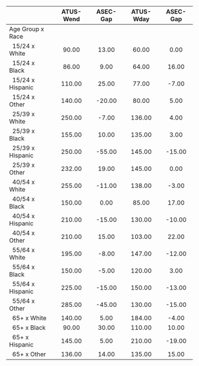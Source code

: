 
|                      |    ATUS-Wend |     ASEC-Gap |    ATUS-Wday |     ASEC-Gap |
| -------------------- | :----------: | :----------: | :----------: | :----------: |
| Age Group x Race     |              |              |              |              |
| &nbsp;&nbsp;15/24 x White |        90.00 |        13.00 |        60.00 |         0.00 |
| &nbsp;&nbsp;15/24 x Black |        86.00 |         9.00 |        64.00 |        16.00 |
| &nbsp;&nbsp;15/24 x Hispanic |       110.00 |        25.00 |        77.00 |        -7.00 |
| &nbsp;&nbsp;15/24 x Other |       140.00 |       -20.00 |        80.00 |         5.00 |
| &nbsp;&nbsp;25/39 x White |       250.00 |        -7.00 |       136.00 |         4.00 |
| &nbsp;&nbsp;25/39 x Black |       155.00 |        10.00 |       135.00 |         3.00 |
| &nbsp;&nbsp;25/39 x Hispanic |       250.00 |       -55.00 |       145.00 |       -15.00 |
| &nbsp;&nbsp;25/39 x Other |       232.00 |        19.00 |       145.00 |         0.00 |
| &nbsp;&nbsp;40/54 x White |       255.00 |       -11.00 |       138.00 |        -3.00 |
| &nbsp;&nbsp;40/54 x Black |       150.00 |         0.00 |        85.00 |        17.00 |
| &nbsp;&nbsp;40/54 x Hispanic |       210.00 |       -15.00 |       130.00 |       -10.00 |
| &nbsp;&nbsp;40/54 x Other |       210.00 |        15.00 |       103.00 |        22.00 |
| &nbsp;&nbsp;55/64 x White |       195.00 |        -8.00 |       147.00 |       -12.00 |
| &nbsp;&nbsp;55/64 x Black |       150.00 |        -5.00 |       120.00 |         3.00 |
| &nbsp;&nbsp;55/64 x Hispanic |       225.00 |       -15.00 |       150.00 |       -13.00 |
| &nbsp;&nbsp;55/64 x Other |       285.00 |       -45.00 |       130.00 |       -15.00 |
| &nbsp;&nbsp;65+ x White |       140.00 |         5.00 |       184.00 |        -4.00 |
| &nbsp;&nbsp;65+ x Black |        90.00 |        30.00 |       110.00 |        10.00 |
| &nbsp;&nbsp;65+ x Hispanic |       145.00 |         5.00 |       210.00 |       -19.00 |
| &nbsp;&nbsp;65+ x Other |       136.00 |        14.00 |       135.00 |        15.00 |

